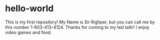 # hello-world
This is my first repository!
My Name is Sir Righper, but you can call me by this number 1-603-413-4124. Thanks for coming to my ted talk!!
I enjoy video games and food.
